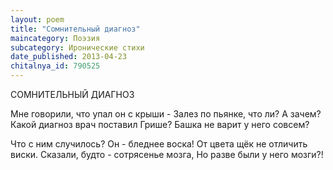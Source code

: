 ```yaml
---
layout: poem
title: "Сомнительный диагноз"
maincategory: Поэзия
subcategory: Иронические стихи
date_published: 2013-04-23
chitalnya_id: 790525
---
```




СОМНИТЕЛЬНЫЙ ДИАГНОЗ

Мне говорили, что упал он с крыши -
Залез по пьянке, что ли? А зачем?
Какой диагноз врач поставил Грише?
Башка не варит у него совсем?

Что с ним случилось? Он - бледнее воска!
От цвета щёк не отличить виски.
Сказали, будто - сотрясенье мозга,
Но разве были у него мозги?!






